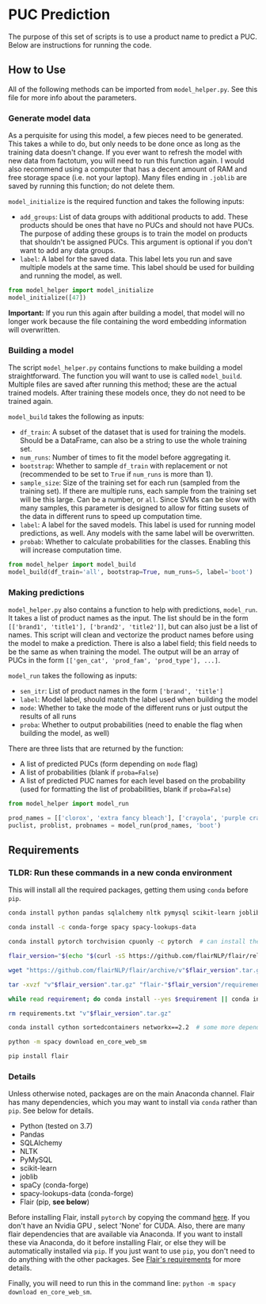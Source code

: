 # PUC Prediction
The purpose of this set of scripts is to use a product name to predict a PUC. Below are instructions for running the code.

## How to Use
All of the following methods can be imported from `model_helper.py`. See this file for more info about the parameters.

### Generate model data
As a perquisite for using this model, a few pieces need to be generated. This takes a while to do, but only needs to be done once as long as the training data doesn't change. If you ever want to refresh the model with new data from factotum, you will need to run this function again. I would also recommend using a computer that has a decent amount of RAM and free storage space (i.e. not your laptop). Many files ending in `.joblib` are saved by running this function; do not delete them.

`model_initialize` is the required function and takes the following inputs:
* `add_groups`: List of data groups with additional products to add. These products should be ones that have no PUCs and should not have PUCs. The purpose of adding these groups is to train the model on products that shouldn't be assigned PUCs. This argument is optional if you don't want to add any data groups.
* `label`: A label for the saved data. This label lets you run and save multiple models at the same time. This label should be used for building and running the model, as well.

```python
from model_helper import model_initialize
model_initialize([47])
```
**Important:** If you run this again after building a model, that model will no longer work because the file containing the word embedding information will overwritten. 

### Building a model
The script `model_helper.py` contains functions to make building a model straightforward. The function you will want to use is called `model_build`. Multiple files are saved after running this method; these are the actual trained models. After training these models once, they do not need to be trained again.

`model_build` takes the following as inputs:
* `df_train`: A subset of the dataset that is used for training the models. Should be a DataFrame, can also be a string to use the whole training set.
* `num_runs`: Number of times to fit the model before aggregating it.
* `bootstrap`: Whether to sample `df_train` with replacement or not (recommended to be set to `True` if `num_runs` is more than 1).
* `sample_size`: Size of the training set for each run (sampled from the training set). If there are multiple runs, each sample from the training set will be this large. Can be a number, or `all`. Since SVMs can be slow with many samples, this parameter is designed to allow for fitting susets of the data in different runs to speed up computation time.
* `label`: A label for the saved models. This label is used for running model predictions, as well. Any models with the same label will be overwritten.
* `probab`: Whether to calculate probabilities for the classes. Enabling this will increase computation time.

```python
from model_helper import model_build
model_build(df_train='all', bootstrap=True, num_runs=5, label='boot')
```

### Making predictions
`model_helper.py` also contains a function to help with predictions, `model_run`. It takes a list of product names as the input. The list should be in the form `[['brand1', 'title1'], ['brand2', 'title2']]`, but can also just be a list of names. This script will clean and vectorize the product names before using the model to make a prediction. There is also a label field; this field needs to be the same as when training the model. The output will be an array of PUCs in the form `[['gen_cat', 'prod_fam', 'prod_type'], ...]`.

`model_run` takes the following as inputs:
* `sen_itr`: List of product names in the form `['brand', 'title']`
* `label`: Model label, should match the label used when building the model
* `mode`: Whether to take the mode of the different runs or just output the results of all runs
* `proba`: Whether to output probabilities (need to enable the flag when building the model, as well)

There are three lists that are returned by the function:
* A list of predicted PUCs (form depending on `mode` flag)
* A list of probabilities (blank if `proba=False`)
* A list of predicted PUC names for each level based on the probability (used for formatting the list of probabilities, blank if `proba=False`)

```python
from model_helper import model_run

prod_names = [['clorox', 'extra fancy bleach'], ['crayola', 'purple crayons']]
puclist, problist, probnames = model_run(prod_names, 'boot')
```

## Requirements

### TLDR: Run these commands in a new conda environment
This will install all the required packages, getting them using `conda` before `pip`.

```bash
conda install python pandas sqlalchemy nltk pymysql scikit-learn joblib

conda install -c conda-forge spacy spacy-lookups-data

conda install pytorch torchvision cpuonly -c pytorch  # can install the cuda version if you have an nvidia gpu, see https://pytorch.org/get-started/locally/

flair_version="$(echo "$(curl -sS https://github.com/flairNLP/flair/releases/latest)" | sed -n -E "s@.*https://github.com/flairNLP/flair/releases/tag/v(([0-9]+\.?)+).*@\1@p")"

wget "https://github.com/flairNLP/flair/archive/v"$flair_version".tar.gz"

tar -xvzf "v"$flair_version".tar.gz" "flair-"$flair_version"/requirements.txt" --strip-components=1

while read requirement; do conda install --yes $requirement || conda install -c conda-forge --yes $requirement; done < requirements.txt > /dev/null 2>&1

rm requirements.txt "v"$flair_version".tar.gz"

conda install cython sortedcontainers networkx==2.2  # some more dependencies

python -m spacy download en_core_web_sm

pip install flair
```

### Details
Unless otherwise noted, packages are on the main Anaconda channel. Flair has many dependencies, which you may want to install via `conda` rather than `pip`. See below for details.
* Python (tested on 3.7)
* Pandas
* SQLAlchemy
* NLTK
* PyMySQL
* scikit-learn
* joblib
* spaCy (conda-forge)
* spacy-lookups-data (conda-forge)
* Flair (pip, **see below**)

Before installing Flair, install `pytorch` by copying the command [here](https://pytorch.org/get-started/locally/). If you don't have an Nvidia GPU , select 'None' for CUDA. Also, there are many flair dependencies that are available via Anaconda. If you want to install these via Anaconda, do it before installing Flair, or else they will be automatically installed via `pip`. If you just want to use `pip`, you don't need to do anything with the other packages. See [Flair's requirements](https://github.com/zalandoresearch/flair/blob/master/requirements.txt) for more details.

Finally, you will need to run this in the command line: `python -m spacy download en_core_web_sm`.
